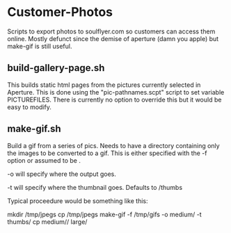 # Customer-Photos

Scripts to export photos to soulflyer.com so customers can access them online. Mostly defunct since the demise of aperture (damn you apple) but make-gif is still useful.

## build-gallery-page.sh

This  builds static html pages from the pictures currently selected in Aperture. This is done using the "pic-pathnames.scpt" script to set variable PICTUREFILES. There is currently no option to override this but it would be easy to modify. 

## make-gif.sh

Build a gif from a series of pics. Needs to have a directory containing only the images to be converted to a gif. This is either specified with the -f option or assumed to be .

-o will specify where the output goes. 

-t will specify where the thumbnail goes. Defaults to <output folder>/thumbs

Typical proceedure would be something like this:

mkdir /tmp/jpegs
cp <jpegs frames> /tmp/jpegs
make-gif -f /tmp/gifs -o medium/<current-project> -t thumbs/<current-project> 
cp medium/<current-project>/<gif-name> large/<current-project>


